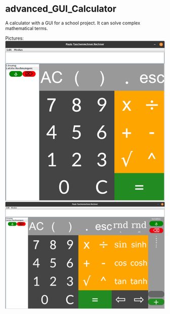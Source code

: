 # advanced_GUI_Calculator
A calculator with a GUI for a school project. It can solve complex mathematical terms.

Pictures:
![Basic Mode](https://github.com/PaulProjects/advanced_GUI_Calculator/blob/master/Pictures/BasicMode.png?raw=true)
![Extended Mode](https://github.com/PaulProjects/advanced_GUI_Calculator/blob/master/Pictures/Erweitert.png?raw=true)
